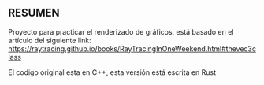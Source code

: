 ## RESUMEN
Proyecto para practicar el renderizado de gráficos, está basado en el artículo del siguiente link:
https://raytracing.github.io/books/RayTracingInOneWeekend.html#thevec3class

El codigo original esta en C++, esta versión está escrita en Rust

